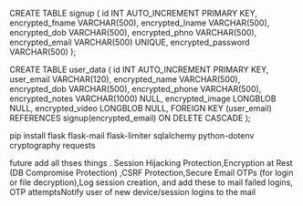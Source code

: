 CREATE TABLE signup (
    id INT AUTO_INCREMENT PRIMARY KEY,
    encrypted_fname VARCHAR(500),
    encrypted_lname VARCHAR(500),
    encrypted_dob VARCHAR(500),
    encrypted_phno VARCHAR(500),
    encrypted_email VARCHAR(500) UNIQUE,
    encrypted_password VARCHAR(500)
);


CREATE TABLE user_data (
    id INT AUTO_INCREMENT PRIMARY KEY,
    user_email VARCHAR(120),
    encrypted_name VARCHAR(500),
    encrypted_dob VARCHAR(500),
    encrypted_phone VARCHAR(500),
    encrypted_notes VARCHAR(1000) NULL,
    encrypted_image LONGBLOB NULL,
    encrypted_video LONGBLOB NULL,
    FOREIGN KEY (user_email) REFERENCES signup(encrypted_email) ON DELETE CASCADE
);



pip install flask flask-mail flask-limiter sqlalchemy python-dotenv cryptography requests




future 
add all thses things . Session Hijacking Protection,Encryption at Rest (DB Compromise Protection)
,CSRF Protection,Secure Email OTPs (for login or file decryption),Log session creation,
and add these to mail failed logins, OTP attemptsNotify user of new device/session logins to the mail

